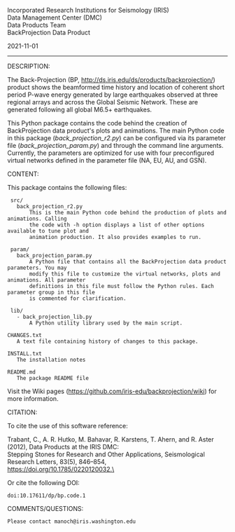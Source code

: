  Incorporated Research Institutions for Seismology (IRIS)\
 Data Management Center (DMC)\
 Data Products Team\
 BackProjection Data Product

 2021-11-01

------------------------------------------------------------------------------------------------------------------------

 DESCRIPTION:

The Back-Projection (BP, http://ds.iris.edu/ds/products/backprojection/) product shows the beamformed time history 
and location of coherent short period P-wave energy generated by large earthquakes observed at three regional arrays 
and across the Global Seismic Network. These are generated following all global M6.5+ earthquakes.

This Python package contains the code behind the creation of BackProjection data product's plots and animations. 
The main Python code in this package (_back\_projection\_r2.py_) can be configured via its parameter file 
(_back\_projection\_param.py_) and through the command line arguments. Currently, the parameters are optimized for 
use with four preconfigured virtual networks defined in the parameter file (NA, EU, AU, and GSN).

 CONTENT:

This package contains the following files:

     src/
       back_projection_r2.py
           This is the main Python code behind the production of plots and animations. Calling 
           the code with -h option displays a list of other options available to tune plot and 
           animation production. It also provides examples to run.
     
     param/
       back_projection_param.py
           A Python file that contains all the BackProjection data product parameters. You may 
           modify this file to customize the virtual networks, plots and animations. All parameter 
           definitions in this file must follow the Python rules. Each parameter group in this file 
           is commented for clarification.
     
     lib/
       - back_projection_lib.py
           A Python utility library used by the main script.

    CHANGES.txt
       A text file containing history of changes to this package.

    INSTALL.txt
       The installation notes

    README.md
       The package README file 


Visit the Wiki pages (https://github.com/iris-edu/backprojection/wiki) for more information.


CITATION:

To cite the use of this software reference:

Trabant, C., A. R. Hutko, M. Bahavar, R. Karstens, T. Ahern, and R. Aster (2012), Data Products at the IRIS DMC: \
Stepping Stones for Research and Other Applications, Seismological Research Letters, 83(5), 846–854, \
https://doi.org/10.1785/0220120032.\


Or cite the following DOI:

    doi:10.17611/dp/bp.code.1

 
 COMMENTS/QUESTIONS:

    Please contact manoch@iris.washington.edu


